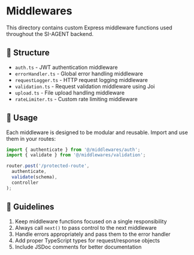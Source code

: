 # Middlewares

This directory contains custom Express middleware functions used throughout the SI-AGENT backend.

## 📁 Structure

- `auth.ts` - JWT authentication middleware
- `errorHandler.ts` - Global error handling middleware
- `requestLogger.ts` - HTTP request logging middleware
- `validation.ts` - Request validation middleware using Joi
- `upload.ts` - File upload handling middleware
- `rateLimiter.ts` - Custom rate limiting middleware

## 🔧 Usage

Each middleware is designed to be modular and reusable. Import and use them in your routes:

```typescript
import { authenticate } from '@/middlewares/auth';
import { validate } from '@/middlewares/validation';

router.post('/protected-route', 
  authenticate, 
  validate(schema), 
  controller
);
```

## 📝 Guidelines

1. Keep middleware functions focused on a single responsibility
2. Always call `next()` to pass control to the next middleware
3. Handle errors appropriately and pass them to the error handler
4. Add proper TypeScript types for request/response objects
5. Include JSDoc comments for better documentation
